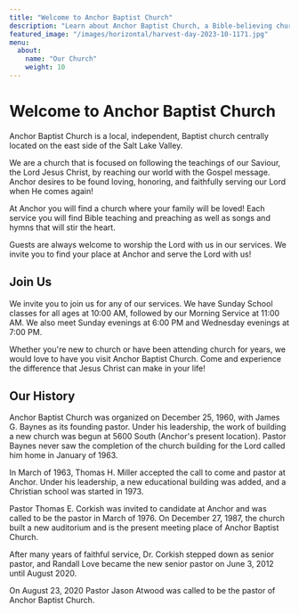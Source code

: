 ```yaml
---
title: "Welcome to Anchor Baptist Church"
description: "Learn about Anchor Baptist Church, a Bible-believing church in Salt Lake City, Utah"
featured_image: "/images/horizontal/harvest-day-2023-10-1171.jpg"
menu:
  about:
    name: "Our Church"
    weight: 10
---
```


# Welcome to Anchor Baptist Church

Anchor Baptist Church is a local, independent, Baptist church centrally located on the east side of the Salt Lake Valley.

We are a church that is focused on following the teachings of our Saviour, the Lord Jesus Christ, by reaching our world with the Gospel message. Anchor desires to be found loving, honoring, and faithfully serving our Lord when He comes again!

At Anchor you will find a church where your family will be loved! Each service you will find Bible teaching and preaching as well as songs and hymns that will stir the heart.

Guests are always welcome to worship the Lord with us in our services. We invite you to find your place at Anchor and serve the Lord with us!

## Join Us

We invite you to join us for any of our services. We have Sunday School classes for all ages at 10:00 AM, followed by our Morning Service at 11:00 AM. We also meet Sunday evenings at 6:00 PM and Wednesday evenings at 7:00 PM.

Whether you're new to church or have been attending church for years, we would love to have you visit Anchor Baptist Church. Come and experience the difference that Jesus Christ can make in your life!

## Our History

Anchor Baptist Church was organized on December 25, 1960, with James G. Baynes as its founding pastor. Under his leadership, the work of building a new church was begun at 5600 South (Anchor's present location). Pastor Baynes never saw the completion of the church building for the Lord called him home in January of 1963.

In March of 1963, Thomas H. Miller accepted the call to come and pastor at Anchor. Under his leadership, a new educational building was added, and a Christian school was started in 1973.

Pastor Thomas E. Corkish was invited to candidate at Anchor and was called to be the pastor in March of 1976. On December 27, 1987, the church built a new auditorium and is the present meeting place of Anchor Baptist Church.

After many years of faithful service, Dr. Corkish stepped down as senior pastor, and Randall Love became the new senior pastor on June 3, 2012 until August 2020.

On August 23, 2020 Pastor Jason Atwood was called to be the pastor of Anchor Baptist Church. 